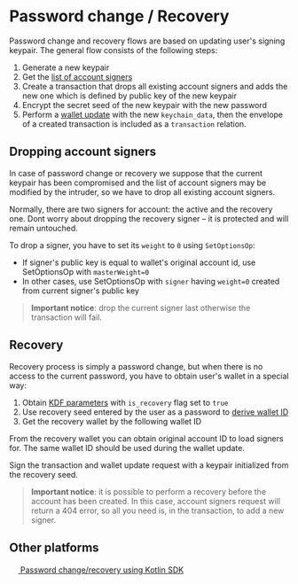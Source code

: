 # Password change / Recovery

Password change and recovery flows are based on updating user's signing keypair.
The general flow consists of the following steps:

1. Generate a new keypair
2. Get the [list of account signers](https://tokend.gitlab.io/docs/#get-account-signers) 
3. Create a transaction that drops all existing account signers and adds the new one which is defined by public key of the new keypair
4. Encrypt the secret seed of the new keypair with the new password
5. Perform a [wallet update](https://tokend.gitlab.io/docs/#update-wallet) with the new `keychain_data`, then the envelope of a created transaction is included as a `transaction` relation.

## Dropping account signers
In case of password change or recovery we suppose that the current keypair has been compromised and the list of account signers may be modified by the intruder, so we have to drop all existing account signers.

Normally, there are two signers for account: the active and the recovery one. Dont worry about dropping the recovery signer – it is protected and will remain untouched.

To drop a signer, you have to set its `weight` to `0` using `SetOptionsOp`:
 
* If signer's public key is equal to wallet's original account id, use SetOptionsOp with `masterWeight=0`
* In other cases, use SetOptionsOp with `signer` having `weight=0` created from current signer's public key 

> __Important notice__: drop the current signer last otherwise the transaction will fail.

## Recovery
Recovery process is simply a password change, but when there is no access to the current password, you have to obtain user's wallet in a special way:

1. Obtain [KDF parameters](https://tokend.gitlab.io/docs/#get-kdf-params) with `is_recovery` flag set to `true`
2. Use recovery seed entered by the user as a password to [derive wallet ID](https://tokend.gitlab.io/docs/#wallet-id-derivation)
3. Get the recovery wallet by the following wallet ID

From the recovery wallet you can obtain original account ID to load signers for. The same wallet ID should be used during the wallet update.

Sign the transaction and wallet update request with a keypair initialized from the recovery seed.

> __Important notice__: it is possible to perform a recovery before the account has been created. In this case, account signers request will return a 404 error, so all you need is, in the transaction, to add a new signer.

## Other platforms

[<img src="https://kotlinlang.org/assets/images/favicon.ico" height="16"/> Password change/recovery using Kotlin SDK][1]

[1]: https://github.com/tokend/kotlin-sdk/wiki/Password-change-recovery
